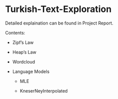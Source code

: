 # Turkish-Text-Exploration
Detailed explaination can be found in Project Report.

 Contents:
   - Zipf’s Law
    
   - Heap’s Law
    
   - Wordcloud
    
   - Language Models 
    
        - MLE
        
        - KneserNeyInterpolated
